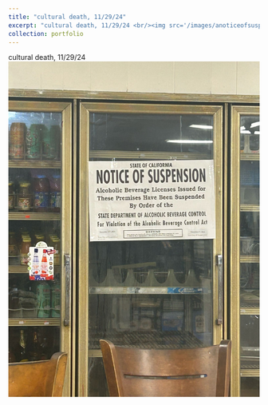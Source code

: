 ```yaml
---
title: "cultural death, 11/29/24"
excerpt: "cultural death, 11/29/24 <br/><img src='/images/anoticeofsuspension.jpeg'>"
collection: portfolio
---
```


cultural death, 11/29/24 <br/><img src='/images/anoticeofsuspension.jpeg'>
